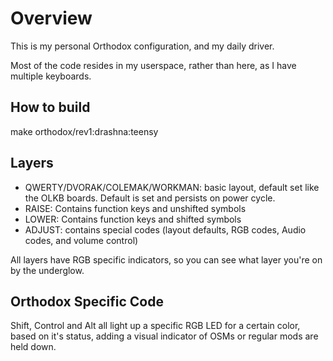 Overview
========

This is my personal Orthodox configuration, and my daily driver.

Most of the code resides in my userspace, rather than here, as I have multiple keyboards.

How to build 
------------
make orthodox/rev1:drashna:teensy

Layers
------
* QWERTY/DVORAK/COLEMAK/WORKMAN: basic layout, default set like the OLKB boards. Default is set and persists on power cycle.
* RAISE: Contains function keys and unshifted symbols
* LOWER: Contains function keys and shifted symbols
* ADJUST: contains special codes (layout defaults, RGB codes, Audio codes, and volume control)

All layers have RGB specific indicators, so you can see what layer you're on by the underglow.

Orthodox Specific Code
----------------------

Shift, Control and Alt all light up a specific RGB LED for a certain color, based on it's status, adding a visual indicator of OSMs or regular mods are held down.

